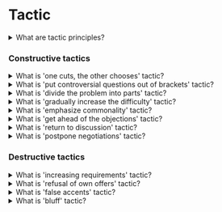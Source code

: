 # Tactic

<details>
  <summary>What are tactic principles?</summary>

1. Hurry slowly. Any benefit or concession must accrue to the other party as a result of some conscious effort. What comes easily is usually not appreciated.
2. Get close. Yielding in something to the other side, keep track of what is more effective instead. Be sure to evaluate that the other side also made commensurate steps in the meeting.
3. Fact for fact. If you provide a partner with material benefits, then in return, also demand some kind of "monetized", in fact, progress of the other side.
4. Do not bribe the respondent partner. An undeserved concession at the start may not only fail to “buy the favor” of the other side, but whet the appetite even more and seem like a more aggressive, manipulative action.

</details>

### Constructive tactics

<details>
  <summary>What is 'one cuts, the other chooses' tactic?</summary>

If it is needed to share powers or functions, offer your partner this way out: he must share, and you will choose one of the two parts. Fearing to receive a smaller share, he will do everything so that the parts are equal, and will also imbue you with respect for the trust placed in him.

</details>

<details>
  <summary>What is 'put controversial questions out of brackets' tactic?</summary>

If it is not possible to reach agreement on all points of the agreement, the disputed issues are not considered.

</details>

<details>
  <summary>What is 'divide the problem into parts' tactic?</summary>

By agreeing on individual aspects, you will quickly come to a compromise solution to the problem.

</details>

<details>
  <summary>What is 'gradually increase the difficulty' tactic?</summary>

To create a friendly environment, start with the issues that cause the least controversy. If you manage to avoid active confrontation at the very beginning, it will be easier for you to find a common language with your partner throughout the meeting.

</details>

<details>
  <summary>What is 'emphasize commonality' tactic?</summary>

Remind your partner that you have a lot in common: an interest in a positive outcome of the negotiations, the desire to avoid losses, long-term relationships. This way you will show that the overall benefit of the joint event is important to you, and not just your own benefit.

</details>

<details>
  <summary>What is 'get ahead of the objections' tactic?</summary>

Point out the weaknesses of your firm and your offerings before your partner does. By this you seem to show: "I want to avoid disputes! I admit my mistakes!" With this technique, you will demonstrate your objectivity.

</details>

<details>
  <summary>What is 'return to discussion' tactic?</summary>

Return to the discussion of the problem if you notice that the partner was not satisfied with the outcome of the negotiations or that he did not understand any part of the contract. Your partner will be grateful for your participation and attention.

</details>

<details>
  <summary>What is 'postpone negotiations' tactic?</summary>

If it is needed to think about a proposal or agree on an issue with others, offer to defer consideration of this negotiation item. To prevent your partner from thinking that you are dragging out the negotiations, agree in advance the time when you will return to the discussion of the issue, and the reason why you cannot resolve all the contradictions at the moment.

</details>

### Destructive tactics

<details>
  <summary>What is 'increasing requirements' tactic?</summary>

As the negotiations progress, one of the participants starts with small requests, gradually moving to more significant ones. This technique is sometimes referred to as "foot in the door". This tactic may arise as a misuse of the tactic of tackling "first the easy questions, then the harder ones."

**What to do:** ask your partner what question is the most important for him.

</details>

<details>
  <summary>What is 'refusal of own offers' tactic?</summary>

One of the parties puts forward a proposal, which is then withdrawn under various pretexts. The goals of such tactics can be different: delaying negotiations; an attempt to bargain more, unwillingness to solve anything at all through negotiations, etc.

**What to do:** ask about past agreements and why they no longer work.

</details>

<details>
  <summary>What is 'false accents' tactic?</summary>

The second party makes obviously inadequate or unacceptable proposals for you. In the future, they are removed, and the negotiator receives the necessary decision on another, more important issue for him.

**What to do:** specify what is actually a priority for the second party; "bracket out" additional or minor details.

</details>

<details>
  <summary>What is 'bluff' tactic?</summary>

The second party provides deliberately false information. For example, a negotiator may describe their business as the best, with a great reputation, but is in fact bankrupt and struggling to get orders.

**What to do:** request a "hard", i.e. facts and examples confirming the position of the other side.

</details>
